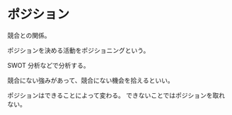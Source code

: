 # ポジション

競合との関係。

ポジションを決める活動をポジショニングという。

SWOT 分析などで分析する。

競合にない強みがあって、競合にない機会を拾えるといい。

ポジションはできることによって変わる。
できないことではポジションを取れない。
